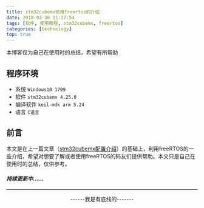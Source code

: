 ```yaml
---
title: stm32cubemx使用freertos的介绍
date: 2018-03-30 11:17:54
tags: [软件, 使用教程, stm32cubemx, freertos]
categories: [technology]
top: true
---
```


本博客仅为自己在使用时的总结，希望有所帮助

## 程序环境

- 系统 `Windows10 1709`
- 软件 `stm32cubemx 4.25.0`
- 编译软件 `keil-mdk arm 5.24`
- 语言 `C语言`

## 前言

本文是在上一篇文章（[stm32cubemx配置介绍][1]）的基础上，利用freeRTOS的一些介绍，希望对想要了解或者使用freeRTOS的码友们提供帮助。本文只是自己在使用时的总结，仅供参考。

#### *持续更新中......*

-------------------

<center> ------我是有底线的------- </center>

[1]: http://localhost:4000/2018/03/30/2018_03_16_stm32cubemx_config/